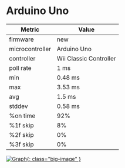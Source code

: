 # Arduino Uno

| Metric          | Value                  |
| --------------- | ---------------------- |
| firmware        | new                    |
| microcontroller | Arduino Uno            |
| controller      | Wii Classic Controller |
| poll rate       | 1 ms                   |
| min             | 0.48 ms                |
| max             | 3.53 ms                |
| avg             | 1.5 ms                 |
| stddev          | 0.58 ms                |
| %on time        | 92%                    |
| %1f skip        | 8%                     |
| %2f skip        | 0%                     |
| %3f skip        | 0%                     |

[![Graph](../../assets/images/results/santroller_classic_uno.png){: class="big-image" }](../../assets/images/results/santroller_classic_uno.png)
